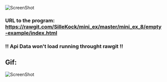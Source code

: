 ![ScreenShot](https://github.com/SilleKock/mini_ex/blob/master/mini_ex_8/Sk%C3%A6rmbillede%202018-04-08%20kl.%2019.44.54.png)

### URL to the program: https://rawgit.com/SilleKock/mini_ex/master/mini_ex_8/empty-example/index.html
### !! Api Data won't load running throught rawgit !!

## Gif:
![ScreenShot](https://media.giphy.com/media/piZ3vqImND986BGXk3/giphy.gif)
